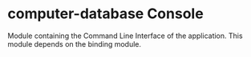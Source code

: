 # computer-database Console

Module containing the Command Line Interface of the application.
This module depends on the binding module.